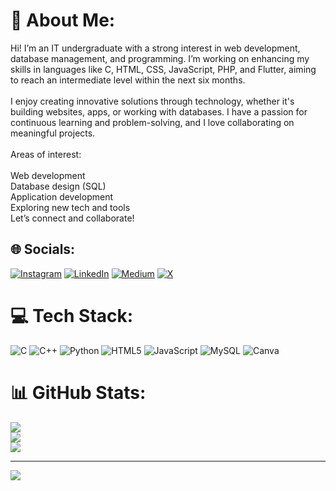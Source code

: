 # 💫 About Me:
Hi! I’m an IT undergraduate with a strong interest in web development, database management, and programming. I’m working on enhancing my skills in languages like C, HTML, CSS, JavaScript, PHP, and Flutter, aiming to reach an intermediate level within the next six months.<br><br>I enjoy creating innovative solutions through technology, whether it's building websites, apps, or working with databases. I have a passion for continuous learning and problem-solving, and I love collaborating on meaningful projects.<br><br>Areas of interest:<br><br>Web development<br>Database design (SQL)<br>Application development<br>Exploring new tech and tools<br>Let’s connect and collaborate!


## 🌐 Socials:
[![Instagram](https://img.shields.io/badge/Instagram-%23E4405F.svg?logo=Instagram&logoColor=white)](https://instagram.com/theiyappan) [![LinkedIn](https://img.shields.io/badge/LinkedIn-%230077B5.svg?logo=linkedin&logoColor=white)](https://linkedin.com/in/theiyappan) [![Medium](https://img.shields.io/badge/Medium-12100E?logo=medium&logoColor=white)](https://medium.com/@theiyappan) [![X](https://img.shields.io/badge/X-black.svg?logo=X&logoColor=white)](https://x.com/theiyappan) 

# 💻 Tech Stack:
![C](https://img.shields.io/badge/c-%2300599C.svg?style=for-the-badge&logo=c&logoColor=white) ![C++](https://img.shields.io/badge/c++-%2300599C.svg?style=for-the-badge&logo=c%2B%2B&logoColor=white) ![Python](https://img.shields.io/badge/python-3670A0?style=for-the-badge&logo=python&logoColor=ffdd54) ![HTML5](https://img.shields.io/badge/html5-%23E34F26.svg?style=for-the-badge&logo=html5&logoColor=white) ![JavaScript](https://img.shields.io/badge/javascript-%23323330.svg?style=for-the-badge&logo=javascript&logoColor=%23F7DF1E) ![MySQL](https://img.shields.io/badge/mysql-4479A1.svg?style=for-the-badge&logo=mysql&logoColor=white) ![Canva](https://img.shields.io/badge/Canva-%2300C4CC.svg?style=for-the-badge&logo=Canva&logoColor=white)
# 📊 GitHub Stats:
![](https://github-readme-stats.vercel.app/api?username=theiyappan&theme=dark&hide_border=false&include_all_commits=false&count_private=false)<br/>
![](https://github-readme-streak-stats.herokuapp.com/?user=theiyappan&theme=dark&hide_border=false)<br/>
![](https://github-readme-stats.vercel.app/api/top-langs/?username=theiyappan&theme=dark&hide_border=false&include_all_commits=false&count_private=false&layout=compact)

---
[![](https://visitcount.itsvg.in/api?id=theiyappan&icon=0&color=0)](https://visitcount.itsvg.in)

<!-- Proudly created with GPRM ( https://gprm.itsvg.in ) -->